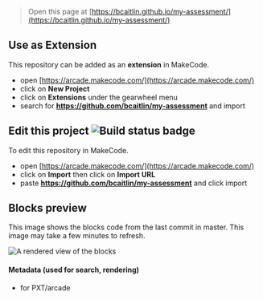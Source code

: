  


> Open this page at [https://bcaitlin.github.io/my-assessment/](https://bcaitlin.github.io/my-assessment/)

## Use as Extension

This repository can be added as an **extension** in MakeCode.

* open [https://arcade.makecode.com/](https://arcade.makecode.com/)
* click on **New Project**
* click on **Extensions** under the gearwheel menu
* search for **https://github.com/bcaitlin/my-assessment** and import

## Edit this project ![Build status badge](https://github.com/bcaitlin/my-assessment/workflows/MakeCode/badge.svg)

To edit this repository in MakeCode.

* open [https://arcade.makecode.com/](https://arcade.makecode.com/)
* click on **Import** then click on **Import URL**
* paste **https://github.com/bcaitlin/my-assessment** and click import

## Blocks preview

This image shows the blocks code from the last commit in master.
This image may take a few minutes to refresh.

![A rendered view of the blocks](https://github.com/bcaitlin/my-assessment/raw/master/.github/makecode/blocks.png)

#### Metadata (used for search, rendering)

* for PXT/arcade
<script src="https://makecode.com/gh-pages-embed.js"></script><script>makeCodeRender("{{ site.makecode.home_url }}", "{{ site.github.owner_name }}/{{ site.github.repository_name }}");</script>
